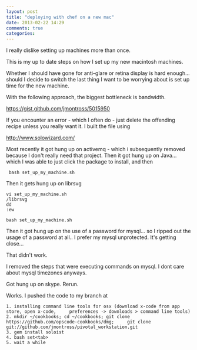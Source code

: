 ```yaml
---
layout: post
title: "deploying with chef on a new mac"
date: 2013-02-22 14:29
comments: true
categories:
---
```


I really dislike setting up machines more than once.

This is my up to date steps on how I set up my new macintosh machines.

Whether I should have gone for anti-glare or retina display is hard enough... should I decide to switch the last thing I want to be worrying about is set up time for the new machine.

With the following approach, the biggest bottleneck is bandwidth.

https://gist.github.com/jmontross/5015950

If you encounter an error - which I often do - just delete the offending recipe unless you really want it.  I built the file using

http://www.solowizard.com/

Most recently it got hung up on activemq - which i subsequently removed because I don't really need that project.  Then it got hung up on Java... which I was able to just click the package to install, and then

     bash set_up_my_machine.sh

Then it gets hung up on librsvg

    vi set_up_my_machine.sh
    /librsvg
    dd
    :ew

    bash set_up_my_machine.sh


Then it got hung up on the use of a password for mysql... so I ripped out the usage of a password at all.. I prefer my mysql unprotected.  It's getting close...

That didn't work.

I removed the steps that were executing commands on mysql.  I dont care about mysql timezones anyways.

Got hung up on skype. Rerun.

Works. I pushed the code to my branch at


    1. installing command line tools for osx (download x-code from app store, open x-code,     preferences -> downloads > command line tools)
    2. mkdir ~/cookbooks; cd ~/cookbooks; git clone https://github.com/opscode-cookbooks/dmg;     git clone git://github.com/jmontross/pivotal_workstation.git
    3. gem install soloist
    4. bash set<tab>
    5. wait a while




